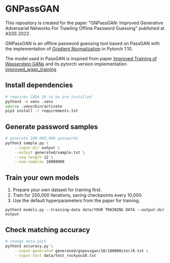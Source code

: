 # GNPassGAN

This repository is created for the paper "GNPassGAN: Improved Generative Adversarial Networks For Trawling Offline Password Guessing"  published at ASSS 2022.

GNPassGAN is an offline password guessing tool based on PassGAN with the implementation of [Gradient Normalization](https://github.com/basiclab/GNGAN-PyTorch) in Pytorch 1.10.

The model used in PassGAN is inspired from paper [Improved Training of Wasserstein GANs](https://arxiv.org/abs/1704.00028) and its pytorch version implementation [improved_wgan_training](https://github.com/caogang/wgan-gp).

## Install dependencies

```bash
# requires CUDA 10 to be pre-installed
python3 -m venv .venv 
source .venv/bin/activate  
pip3 install -r requirements.txt
```
## Generate password samples
```bash
# generate 100,000,000 passwords
python3 sample.py \
	--input-dir output \
	--output generated/sample.txt \
  	--seq-length 12 \
  	--num-samples 10000000
```
## Train your own models

1) Prepare your own dataset for training first.
2) Train for 200,000 iterations, saving checkpoints every 10,000.
3) Use the default hyperparameters from the paper for training.
```
python3 models.py --training-data data/YOUR TRAINING DATA --output-dir output
```

## Check matching accuracy
```bash
# change data path
python3 accuracy.py \
	--input-generated generated/gnpassgan/10/180000iter/8.txt \
	--input-test data/test_rockyou10.txt
```
